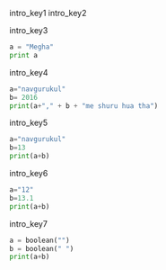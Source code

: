 intro_key1
intro_key2




intro_key3


```python
a = "Megha"
print a
 ```

intro_key4


```python
a="navgurukul"
b= 2016
print(a+"," + b + "me shuru hua tha")
 ```
intro_key5


```python
a="navgurukul"
b=13
print(a+b)
 ```

intro_key6


```python
a="12"
b=13.1
print(a+b)
 ```

intro_key7


```python
a = boolean("")
b = boolean(" ")
print(a+b)
 ```